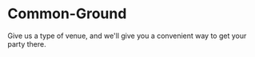 Common-Ground
=============

Give us a type of venue, and we'll give you a convenient way to get your party there.
